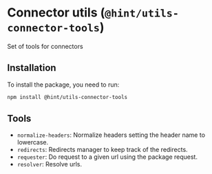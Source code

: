 # Connector utils (`@hint/utils-connector-tools`)

Set of tools for connectors

## Installation

To install the package, you need to run:

```bash
npm install @hint/utils-connector-tools
```

## Tools

* `normalize-headers`: Normalize headers setting the header name
  to lowercase.
* `redirects`: Redirects manager to keep track of the redirects.
* `requester`: Do request to a given url using the package request.
* `resolver`: Resolve urls.
